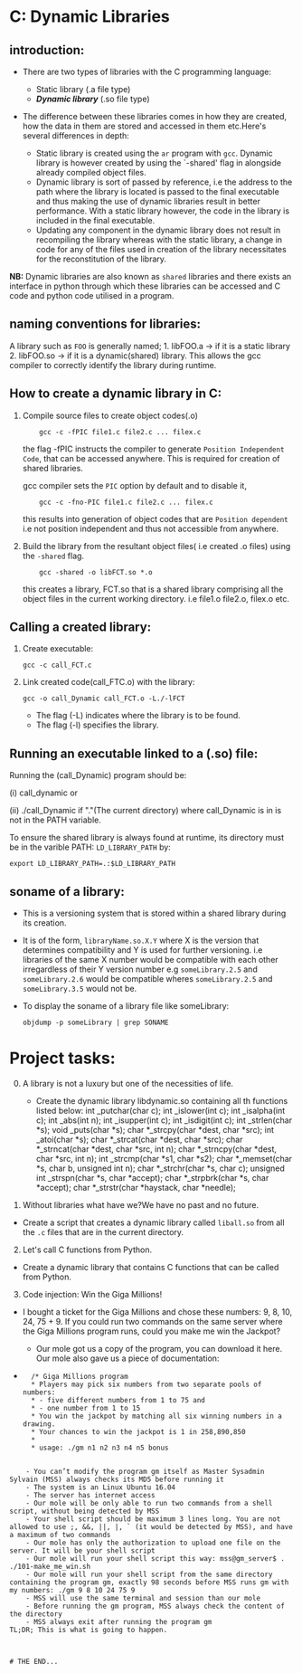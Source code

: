 # C: Dynamic Libraries

## introduction:

- There are two types of libraries with the C programming language:
	- Static library (.a file type)
	- ___Dynamic library___ (.so file type)

- The difference between these libraries comes in how they are created, how the data in them are stored and accessed in them etc.Here's several differences in depth:
	- Static library is created using the `ar` program with `gcc`. Dynamic library is however created by using the `-shared' flag in alongside already compiled object files.
	- Dynamic library is sort of passed by reference, i.e the address to the path where the library is located is passed to the final executable and thus making the use of dynamic libraries result in better performance. With a static library however, the code in the library is included in the final executable.
	- Updating any component in the dynamic library does not result in recompiling the library whereas with the static library, a change in code for any of the files used in creation of the library necessitates for the reconstitution of the library.

__NB:__ Dynamic libraries are also known as `shared` libraries and there exists an interface in python through which these libraries can be accessed and C code and python code utilised in a program. 

## naming conventions for libraries:

A library such as `FOO` is generally named;
	1. libFOO.a -> if it is a static library
	2. libFOO.so -> if it is a dynamic(shared) library.
	This allows the gcc compiler to correctly identify the library during runtime.

## How to create a dynamic library in C:

1. Compile source files to create object codes(.o)
	```
		gcc -c -fPIC file1.c file2.c ... filex.c
	```

	the flag -fPIC instructs the compiler to generate `Position Independent Code`, that can be accessed anywhere. This is required for creation of shared libraries.

	gcc compiler sets the `PIC` option by default and to disable it, 
	```
		gcc -c -fno-PIC file1.c file2.c ... filex.c
	```
	this results into generation of object codes that are `Position dependent` i.e not position independent and thus not accessible from anywhere.


2. Build the library from the resultant object files( i.e created .o files) using the `-shared` flag.
	```
		gcc -shared -o libFCT.so *.o
	```

	this creates a library, FCT.so that is a shared library comprising all the object files in the current working directory. i.e file1.o file2.o, filex.o etc.

## Calling a created library:

1. Create executable:
	```
	gcc -c call_FCT.c
	```

2. Link created code(call_FTC.o) with the library:
	```
	gcc -o call_Dynamic call_FCT.o -L./-lFCT
	```

	-  The flag (-L) indicates where the library is to be found.
	-  The flag (-l) specifies the library.

## Running an executable linked to a (.so) file:

Running the (call_Dynamic) program should be:

(i) call_dynamic
	or

(ii) ./call_Dynamic if "."(The current directory) where call_Dynamic is in is not in the PATH variable.

To ensure the shared library is always found at runtime, its directory must be in the varible PATH:
`LD_LIBRARY_PATH` by:

```
export LD_LIBRARY_PATH=.:$LD_LIBRARY_PATH
```

## soname of a library:

- This is a versioning system that is stored within a shared library during its creation. 
- It is of the form, `libraryName.so.X.Y` where X is the version that determines compatibility and Y is used for further versioning. i.e libraries of the same X number would be compatible with each other irregardless of their Y version number e.g `someLibrary.2.5` and `someLibrary.2.6` would be compatible wheres `someLibrary.2.5` and `someLibrary.3.5` would not be.

- To display the soname of a library file like someLibrary: 
	```
	objdump -p someLibrary | grep SONAME
	```

# Project tasks:

0. A library is not a luxury but one of the necessities of life.
	- Create the dynamic library libdynamic.so containing all th functions listed below:
		int _putchar(char c);
		int _islower(int c);
		int _isalpha(int c);
		int _abs(int n);
		int _isupper(int c);
		int _isdigit(int c);
		int _strlen(char *s);
		void _puts(char *s);
		char *_strcpy(char *dest, char *src);
		int _atoi(char *s);
		char *_strcat(char *dest, char *src);
		char *_strncat(char *dest, char *src, int n);
		char *_strncpy(char *dest, char *src, int n);
		int _strcmp(char *s1, char *s2);
		char *_memset(char *s, char b, unsigned int n);
		char *_strchr(char *s, char c);
		unsigned int _strspn(char *s, char *accept);
		char *_strpbrk(char *s, char *accept);
		char *_strstr(char *haystack, char *needle);



1. Without libraries what have we?We have no past and no future.

- Create a script that creates a dynamic library called `liball.so` from all the `.c` files that are in the current directory.


2. Let's call C functions from Python.
- Create a dynamic library that contains C functions that can be called from Python.


3. Code injection: Win the Giga Millions!

- I bought a ticket for the Giga Millions and chose these numbers: 9, 8, 10, 24, 75 + 9. If you could run two commands on the same server where the Giga Millions program runs, could you make me win the Jackpot?

	- Our mole got us a copy of the program, you can download it here. Our mole also gave us a piece of documentation:


- ```
	/* Giga Millions program                                                                                    
  	* Players may pick six numbers from two separate pools of numbers:                                                
  	* - five different numbers from 1 to 75 and                                                                       
  	* - one number from 1 to 15                                                                                       
  	* You win the jackpot by matching all six winning numbers in a drawing.                                           
  	* Your chances to win the jackpot is 1 in 258,890,850                                                             
  	*                                                                                                                 
  	* usage: ./gm n1 n2 n3 n4 n5 bonus
```

	- You can’t modify the program gm itself as Master Sysadmin Sylvain (MSS) always checks its MD5 before running it
	- The system is an Linux Ubuntu 16.04
	- The server has internet access
	- Our mole will be only able to run two commands from a shell script, without being detected by MSS
	- Your shell script should be maximum 3 lines long. You are not allowed to use ;, &&, ||, |, ` (it would be detected by MSS), and have a maximum of two commands
	- Our mole has only the authorization to upload one file on the server. It will be your shell script
	- Our mole will run your shell script this way: mss@gm_server$ . ./101-make_me_win.sh
	- Our mole will run your shell script from the same directory containing the program gm, exactly 98 seconds before MSS runs gm with my numbers: ./gm 9 8 10 24 75 9
	- MSS will use the same terminal and session than our mole
	- Before running the gm program, MSS always check the content of the directory
	- MSS always exit after running the program gm
TL;DR; This is what is going to happen.



# THE END...
